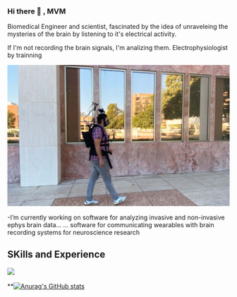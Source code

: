 ### Hi there 👋 ,  MVM

Biomedical Engineer and scientist, fascinated by the idea of unraveleing the mysteries of the brain by listening to it's electrical activity.

If I'm not recording the brain signals, I'm analizing them.
Electrophysiologist by trainning 

![Image1](https://github.com/mauriciovallejo/mauriciovallejo/blob/main/Backpack_walk.jpg)

-I’m currently working on software for analyzing invasive and non-invasive ephys brain data...
                          ... software for communicating wearables with brain recording systems for neuroscience research 



## SKills and Experience

<img src="https://github.com/mauriciovallejo/mauriciovallejo/blob/main/NeuronsTalking.mov" width="256"> 




**[![Anurag's GitHub stats](https://github-readme-stats.vercel.app/api?username=mauriciovallejo)](https://github.com/anuraghazra/github-readme-stats)

<!--

**mauriciovallejo/mauriciovallejo** is a ✨ _special_ ✨ repository because its `README.md` (this file) appears on your GitHub profile.

Here are some ideas to get you started:

- 🔭 I’m currently working on software for analyzing invasive and non-invasive ephys brain data...
                          ... software for communicating wearables with brain recording systems for neuroscience research 

![Image2](https://github.com/mauriciovallejo/mauriciovallejo/blob/main/NeuronsTalking.mov)


<!--

- 🌱 I’m currently learning ...
- 👯 I’m looking to collaborate on ...
- 🤔 I’m looking for help with ...
- 💬 Ask me about ...
- 📫 How to reach me: ...
- 😄 Pronouns: ...
- ⚡ Fun fact: ...
-->
